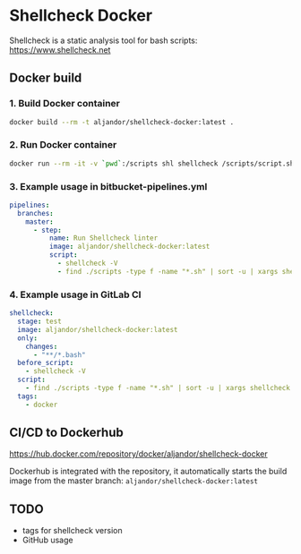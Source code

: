 # Shellcheck Docker
Shellcheck is a static analysis tool for bash scripts: https://www.shellcheck.net

## Docker build

### 1. Build Docker container

```bash
docker build --rm -t aljandor/shellcheck-docker:latest .
```

### 2. Run Docker container
```bash
docker run --rm -it -v `pwd`:/scripts shl shellcheck /scripts/script.sh
```

### 3. Example usage in bitbucket-pipelines.yml

```yaml
pipelines:
  branches:
    master:    
      - step:        
          name: Run Shellcheck linter
          image: aljandor/shellcheck-docker:latest
          script:
            - shellcheck -V
            - find ./scripts -type f -name "*.sh" | sort -u | xargs shellcheck -e SC2034 --color=always
```

### 4. Example usage in GitLab CI
```yaml
shellcheck:
  stage: test
  image: aljandor/shellcheck-docker:latest
  only:
    changes:
      - "**/*.bash"
  before_script:
    - shellcheck -V
  script:
    - find ./scripts -type f -name "*.sh" | sort -u | xargs shellcheck -e SC2034 --color=always
  tags:
    - docker
```    

## CI/CD to Dockerhub
https://hub.docker.com/repository/docker/aljandor/shellcheck-docker

Dockerhub is integrated with the repository, it automatically starts the build image from the master branch: `aljandor/shellcheck-docker:latest`

## TODO
- tags for shellcheck version
- GitHub usage